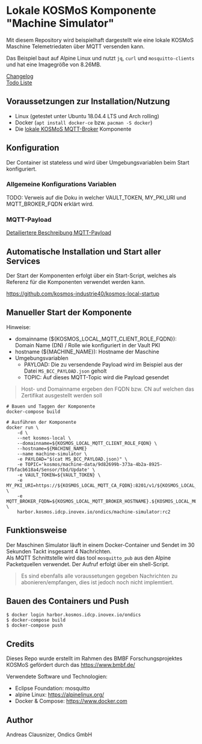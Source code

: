 # Lokale KOSMoS Komponente "Machine Simulator"

Mit diesem Repository wird beispielhaft dargestellt wie eine lokale KOSMoS Maschine Telemetriedaten über MQTT versenden kann.  
  
Das Beispiel baut auf Alpine Linux und nutzt `jq`, `curl` und `mosquitto-clients` und hat eine Imagegröße von 8.26MB.
  
[Changelog](./doc/CHANGELOG.MD)  
[Todo Liste](./doc/TODO.MD)  
  

## Voraussetzungen zur Installation/Nutzung

* Linux (getestet unter Ubuntu 18.04.4 LTS und Arch rolling)
* Docker (`apt install docker-ce` bzw. `pacman -S docker`)
* Die [lokale KOSMoS MQTT-Broker](https://github.com/kosmos-industrie40/kosmos-local-mqtt-broker) Komponente

  
## Konfiguration

Der Container ist stateless und wird über Umgebungsvariablen beim Start konfiguriert.

### Allgemeine Konfigurations Variablen

TODO: Verweis auf die Doku in welcher VAULT_TOKEN, MY_PKI_URI und MQTT_BROKER_FQDN erklärt wird.

### MQTT-Payload

[Detailiertere Beschreibung MQTT-Payload](https://github.com/kosmos-industrie40/kosmos-local-blockchain-connector/blob/master/doc/BCC_PAYLOAD.MD) 
  
  
## Automatische Installation und Start aller Services

Der Start der Komponenten erfolgt über ein Start-Script,
welches als Referenz für die Komponenten verwendet werden kann.

https://github.com/kosmos-industrie40/kosmos-local-startup

  
## Manueller Start der Komponente

Hinweise: 
* domainname (${KOSMOS_LOCAL_MQTT_CLIENT_ROLE_FQDN}): Domain Name (DN) / Rolle wie konfiguriert in der Vault PKI
* hostname (${MACHINE_NAME}): Hostname der Maschine
* Umgebungsvariablen
    * PAYLOAD: Die zu versendende Payload wird im Beispiel aus der Datei `MS_BCC_PAYLOAD.json` geholt
    * TOPIC: Auf dieses MQTT-Topic wird die Payload gesendet

> Host- und Domainname ergeben den FQDN bzw. CN auf welchen das Zertifikat ausgestellt werden soll

```
# Bauen und Taggen der Komponente
docker-compose build

# Ausführen der Komponente
docker run \
    -d \
    --net kosmos-local \
    --domainname=${KOSMOS_LOCAL_MQTT_CLIENT_ROLE_FQDN} \
    --hostname=${MACHINE_NAME}
    --name machine-simulator \
    -e PAYLOAD="$(cat MS_BCC_PAYLOAD.json)" \
    -e TOPIC='kosmos/machine-data/9d82699b-373a-4b2a-8925-f7bfacb618a4/Sensor/tbd/Update' \
    -e VAULT_TOKEN=${VAULT_TOKEN} \
    -e MY_PKI_URI=https://${KOSMOS_LOCAL_MQTT_CA_FQDN}:8201/v1/${KOSMOS_LOCAL_MQTT_PKI_PATH}/issue/${KOSMOS_LOCAL_MQTT_CLIENT_ROLE_PATH} \
    -e MQTT_BROKER_FQDN=${KOSMOS_LOCAL_MQTT_BROKER_HOSTNAME}.${KOSMOS_LOCAL_MQTT_BROKER_ROLE_FQDN} \
    harbor.kosmos.idcp.inovex.io/ondics/machine-simulator:rc2
```

## Funktionsweise

Der Maschinen Simulator läuft in einem Docker-Container und Sendet im 30 Sekunden Tackt insgesamt 4 Nachrichten.  
Als MQTT Schnittstelle wird das tool `mosquitto_pub` aus den Alpine Packetquellen verwendet.
Der Aufruf erfolgt über ein shell-Script.

> Es sind ebenfalls alle voraussetungen gegeben Nachrichten zu abonieren/empfangen, dies ist jedoch noch nicht implemtiert.

## Bauen des Containers und Push 

    $ docker login harbor.kosmos.idcp.inovex.io/ondics
    $ docker-compose build
    $ docker-compose push
  
## Credits

Dieses Repo wurde erstellt im Rahmen des BMBF Forschungsprojektes KOSMoS gefördert durch das https://www.bmbf.de/

Verwendete Software und Technologien:

* Eclipse Foundation: mosquitto
* alpine Linux: https://alpinelinux.org/
* Docker & Compose: https://www.docker.com

## Author

Andreas Clausnizer, Ondics GmbH
